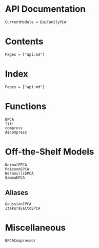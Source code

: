 # API Documentation

```@meta
CurrentModule = ExpFamilyPCA
```

# Contents

```@contents
Pages = ["api.md"]
```

# Index

```@index
Pages = ["api.md"]
```

# Functions

```@docs
EPCA
fit!
compress
decompress
```

# Off-the-Shelf Models

```@docs
NormalEPCA
PoissonEPCA
BernoulliEPCA
GammaEPCA
```

## Aliases

```@docs
GaussianEPCA
ItakuraSaitoEPCA
```

# Miscellaneous 

```@docs
EPCACompressor
```
